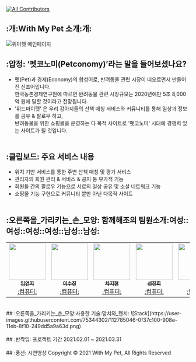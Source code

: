 <!-- ALL-CONTRIBUTORS-BADGE:START - Do not remove or modify this section -->
[![All Contributors](https://img.shields.io/badge/all_contributors-6-pink.svg?style=flat-square)](#contributors-)
<!-- ALL-CONTRIBUTORS-BADGE:END -->
## :개:With My Pet 소개:개:
![위마펫 메인페이지](https://user-images.githubusercontent.com/75344406/112977326-e0eeda00-9190-11eb-934d-fce64a6352aa.jpg)
## :압정: ‘펫코노미(Petconomy)’라는 말을 들어보셨나요?
  - 펫(Pet)과 경제(Economy)의 합성어로, 반려동물 관련 시장이 떠오르면서 만들어진 신조어입니다.<br> 한국농촌경제연구원에 따르면 반려동물 관련 시장규모는 2020년에만 5조 8,000억 원에 달할 것이라고 전망됩니다.<br>
  - '위드마이펫' 은 우리 강아지들의 산책 매칭 서비스와 커뮤니티를 통해 일상과 정보를 공유 & 팔로우 하고,<br> 반려동물을 위한 쇼핑몰을 운영하는 다 목적 사이트로 '펫코노미' 시대에 경쟁력 있는 사이트가 될 것입니다.
</br></br>
## :클립보드: 주요 서비스 내용<br>
  - 위치 기반 서비스를 통한 주변 산책 매칭 및 평가 서비스<br>
  - 관리자의 회원 관리 & 서비스 & 공지 등 부가적 기능<br>
  - 회원들 간의 팔로우 기능으로 서로의 일상 공유 및 소셜 네트워크 기능<br>
  - 쇼핑몰 기능 구현으로 커뮤니티 뿐만 아닌 다목적 사이트
</br></br>
## :오른쪽을_가리키는_손_모양: 함께해조의 팀원소개:여성:‍:여성::여성:‍:여성::남성:‍:남성:
<table>
  <tr>
    <td align="center"><a href="https://limy-901.github.io/"><img src="https://user-images.githubusercontent.com/75344406/112979604-c4a06c80-9193-11eb-83ef-dd45f6a8df04.jpg" width="100px;" alt=""/><br /><sub><b>임연지</b></sub></a><br /><a href="https://github.com/Limy-901" title="Code">:컴퓨터:</a></td>
    <td align="center"><a href="https://github.com/leesujin123"><img src="https://user-images.githubusercontent.com/75344406/112979728-ed286680-9193-11eb-8d97-29b36aef7758.jpg" width="100px;" alt=""/><br /><sub><b>이수진</b></sub></a><br /><a href="https://github.com/leesujin123" title="Code">:컴퓨터:</a></td>
    <td align="center"><a href="https://velog.io/@chloeakazhixian"><img src="https://user-images.githubusercontent.com/75344406/112979786-03362700-9194-11eb-91a7-d27313c92bed.jpg" width="100px;" alt=""/><br /><sub><b>차지현</b></sub></a><br /><a href="https://github.com/chloeakazhixian" title="Code">:컴퓨터:</a></td>
    <td align="center"><a href="https://velog.io/@jinheesung"><img src="https://user-images.githubusercontent.com/75344406/112979529-a8043480-9193-11eb-9d76-b371414ec2f2.jpg" width="100px;" alt=""/><br /><sub><b>성진희</b></sub></a><br /><a href="https://github.com/sjinicd" title="Code">:컴퓨터:</a></td>
    <td align="center"><a href="https://github.com/achoal1023"><img src="https://user-images.githubusercontent.com/75344406/112979436-8c009300-9193-11eb-8c19-dc9763142003.jpg" width="100px;" alt=""/><br /><sub><b>최우재</b></sub></a><br /><a href="https://github.com/achoal1023" title="Code">:컴퓨터:</a></td>
    <td align="center"><a href="https://github.com/dhrtjr9"><img src="https://user-images.githubusercontent.com/75344406/112979385-75f2d280-9193-11eb-915a-15eeb3bb8385.jpg" width="100px;" alt=""/><br /><sub><b>이옥석</b></sub></a><br /><a href="https://github.com/dhrtjr9" title="Code">:컴퓨터:</a></td>
  </tr>
</table>
</br>
## :오른쪽을_가리키는_손_모양:사용한 기술:망치와_렌치:
![Stack](https://user-images.githubusercontent.com/75344302/112785046-0f37c100-908e-11eb-8f10-249dd5a9a63d.png)
</br></br>
## :반짝임: 프로젝트 기간
2021.02.01 ~ 2021.03.31
</br></br>
## :풍선: 시연영상
Copyright
© 2021 With My Pet, All Rights Reserved
